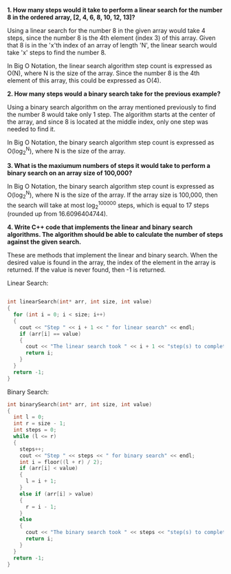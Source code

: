 
**1. How many steps would it take to perform a linear search for the number 8 in the ordered array, [2, 4, 6, 8, 10, 12, 13]?**

Using a linear search for the number 8 in the given array would take 4 steps, since the number 8 is the 4th element (index 3) of this array. Given that 8 is in the 'x'th index of an array of length 'N', the linear search would take 'x' steps to find the number 8.

In Big O Notation, the linear search algorithm step count is expressed as O(N), where N is the size of the array. Since the number 8 is the 4th element of this array, this could be expressed as O(4).

**2. How many steps would a binary search take for the previous example?**

Using a binary search algorithm on the array mentioned previously to find the number 8 would take only 1 step. The algorithm starts at the center of the array, and since 8 is located at the middle index, only one step was needed to find it.

In Big O Notation, the binary search algorithm step count is expressed as O(log<sub>2</sub><sup>N</sup>), where N is the size of the array.

**3. What is the maxiumum numbers of steps it would take to perform a binary search on an array size of 100,000?**

In Big O Notation, the binary search algorithm step count is expressed as O(log<sub>2</sub><sup>N</sup>), where N is the size of the array. If the array size is 100,000, then the search will take at most log<sub>2</sub><sup>100000</sup> steps, which is equal to 17 steps (rounded up from 16.6096404744).

**4. Write C++ code that implements the linear and binary search algorithms. The algorithm should be able to calculate the number of steps against the given search.**

These are methods that implement the linear and binary search. When the desired value is found in the array, the index of the element in the array is returned. If the value is never found, then -1 is returned.

Linear Search:
```cpp

int linearSearch(int* arr, int size, int value)
{
  for (int i = 0; i < size; i++)
  {
    cout << "Step " << i + 1 << " for linear search" << endl;
    if (arr[i] == value)
    {
      cout << "The linear search took " << i + 1 << "step(s) to complete!" << endl;
      return i;
    }
  }
  return -1;
}
```

Binary Search:
```cpp
int binarySearch(int* arr, int size, int value)
{
  int l = 0;
  int r = size - 1;
  int steps = 0;
  while (l <= r)
  {
    steps++;
    cout << "Step " << steps << " for binary search" << endl;
    int i = floor((l + r) / 2);
    if (arr[i] < value)
    {
      l = i + 1;
    }
    else if (arr[i] > value)
    {
      r = i - 1;
    }
    else
    {
      cout << "The binary search took " << steps << "step(s) to complete!" << endl;
      return i;
    }
  }
  return -1;
}
```
